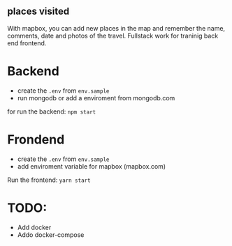 ## places visited

With mapbox, you can add new places in the map and remember the name, comments, date and photos of the travel.
Fullstack work for traninig back end frontend.

# Backend

- create the `.env` from `env.sample`
- run mongodb or add a enviroment from mongodb.com

for run the backend: `npm start`

# Frondend

- create the `.env` from `env.sample`
- add enviroment variable for mapbox (mapbox.com)

Run the frontend: `yarn start`

# TODO:

- Add docker
- Addo docker-compose
